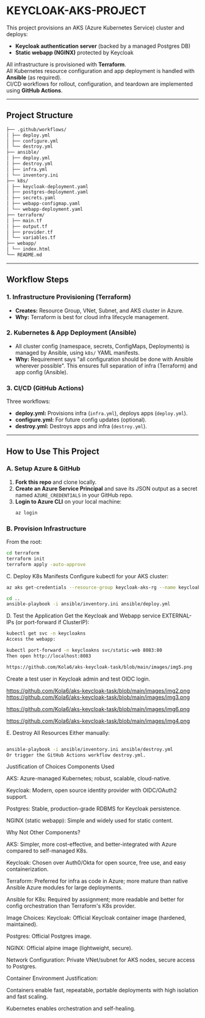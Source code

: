 # KEYCLOAK-AKS-PROJECT

This project provisions an AKS (Azure Kubernetes Service) cluster and deploys: 

- **Keycloak authentication server** (backed by a managed Postgres DB)
- **Static webapp (NGINX)** protected by Keycloak

All infrastructure is provisioned with **Terraform**.  
All Kubernetes resource configuration and app deployment is handled with **Ansible** (as required).  
CI/CD workflows for rollout, configuration, and teardown are implemented using **GitHub Actions**.

---

## Project Structure

```sh
├── .github/workflows/
│ ├── deploy.yml
│ ├── configure.yml
│ └── destroy.yml
├── ansible/
│ ├── deploy.yml
│ ├── destroy.yml
│ ├── infra.yml
│ └── inventory.ini
├── k8s/
│ ├── keycloak-deployment.yaml
│ ├── postgres-deployment.yaml
│ ├── secrets.yaml
│ ├── webapp-configmap.yaml
│ └── webapp-deployment.yaml
├── terraform/
│ ├── main.tf
│ ├── output.tf
│ ├── provider.tf
│ └── variables.tf
├── webapp/
│ └── index.html
└── README.md
```


---

## Workflow Steps

### 1. **Infrastructure Provisioning (Terraform)**
- **Creates:** Resource Group, VNet, Subnet, and AKS cluster in Azure.
- **Why:** Terraform is best for cloud infra lifecycle management.

### 2. **Kubernetes & App Deployment (Ansible)**
- All cluster config (namespace, secrets, ConfigMaps, Deployments) is managed by Ansible, using `k8s/` YAML manifests.
- **Why:** Requirement says "all configuration should be done with Ansible wherever possible". This ensures full separation of infra (Terraform) and app config (Ansible).

### 3. **CI/CD (GitHub Actions)**
Three workflows:
- **deploy.yml:** Provisions infra (`infra.yml`), deploys apps (`deploy.yml`).
- **configure.yml:** For future config updates (optional).
- **destroy.yml:** Destroys apps and infra (`destroy.yml`).

---

## How to Use This Project

### **A. Setup Azure & GitHub**
1. **Fork this repo** and clone locally.
2. **Create an Azure Service Principal** and save its JSON output as a secret named `AZURE_CREDENTIALS` in your GitHub repo.
3. **Login to Azure CLI** on your local machine:
    ```sh
    az login
    ```

### **B. Provision Infrastructure**
From the root:
```sh
cd terraform
terraform init
terraform apply -auto-approve
```


C. Deploy K8s Manifests
Configure kubectl for your AKS cluster:
```sh
az aks get-credentials --resource-group keycloak-aks-rg --name keycloakaks

cd ..
ansible-playbook -i ansible/inventory.ini ansible/deploy.yml
```


D. Test the Application
Get the Keycloak and Webapp service EXTERNAL-IPs (or port-forward if ClusterIP):
```sh
kubectl get svc -n keycloakns
Access the webapp:

kubectl port-forward -n keycloakns svc/static-web 8083:80
Then open http://localhost:8083

https://github.com/Kola6/aks-keycloak-task/blob/main/images/img5.png
```

Create a test user in Keycloak admin and test OIDC login.

https://github.com/Kola6/aks-keycloak-task/blob/main/images/img2.png
https://github.com/Kola6/aks-keycloak-task/blob/main/images/img3.png

https://github.com/Kola6/aks-keycloak-task/blob/main/images/img6.png

https://github.com/Kola6/aks-keycloak-task/blob/main/images/img4.png


E. Destroy All Resources
Either manually:
```sh

ansible-playbook -i ansible/inventory.ini ansible/destroy.yml
Or trigger the GitHub Actions workflow destroy.yml.
```

Justification of Choices
Components Used

AKS: Azure-managed Kubernetes; robust, scalable, cloud-native.

Keycloak: Modern, open source identity provider with OIDC/OAuth2 support.

Postgres: Stable, production-grade RDBMS for Keycloak persistence.

NGINX (static webapp): Simple and widely used for static content.

Why Not Other Components?

AKS: Simpler, more cost-effective, and better-integrated with Azure compared to self-managed K8s.

Keycloak: Chosen over Auth0/Okta for open source, free use, and easy containerization.

Terraform: Preferred for infra as code in Azure; more mature than native Ansible Azure modules for large deployments.

Ansible for K8s: Required by assignment; more readable and better for config orchestration than Terraform's K8s provider.

Image Choices:
Keycloak: Official Keycloak container image (hardened, maintained).

Postgres: Official Postgres image.

NGINX: Official alpine image (lightweight, secure).

Network Configuration:
Private VNet/subnet for AKS nodes, secure access to Postgres.

Container Environment Justification:

Containers enable fast, repeatable, portable deployments with high isolation and fast scaling.

Kubernetes enables orchestration and self-healing.





